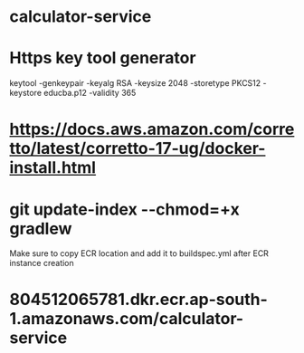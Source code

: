 # calculator-service
# Https key tool generator
keytool -genkeypair -keyalg RSA -keysize 2048 -storetype PKCS12 -keystore educba.p12 -validity 365

# https://docs.aws.amazon.com/corretto/latest/corretto-17-ug/docker-install.html

# git update-index --chmod=+x gradlew

Make sure to copy ECR location and add it to buildspec.yml after ECR instance creation

# 804512065781.dkr.ecr.ap-south-1.amazonaws.com/calculator-service